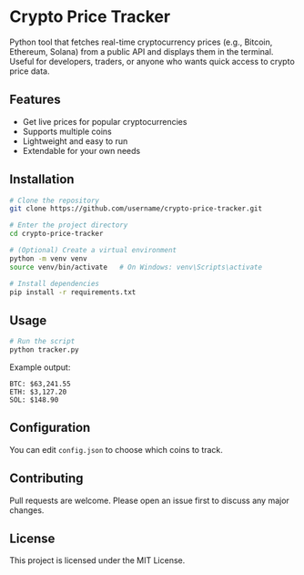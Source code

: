 # Crypto Price Tracker

Python tool that fetches real-time cryptocurrency prices (e.g., Bitcoin, Ethereum, Solana) from a public API and displays them in the terminal.  
Useful for developers, traders, or anyone who wants quick access to crypto price data.

## Features
- Get live prices for popular cryptocurrencies
- Supports multiple coins
- Lightweight and easy to run
- Extendable for your own needs

## Installation
```bash
# Clone the repository
git clone https://github.com/username/crypto-price-tracker.git

# Enter the project directory
cd crypto-price-tracker

# (Optional) Create a virtual environment
python -m venv venv
source venv/bin/activate   # On Windows: venv\Scripts\activate

# Install dependencies
pip install -r requirements.txt
```

## Usage
```bash
# Run the script
python tracker.py
```

Example output:
```
BTC: $63,241.55
ETH: $3,127.20
SOL: $148.90
```

## Configuration
You can edit `config.json` to choose which coins to track.

## Contributing
Pull requests are welcome. Please open an issue first to discuss any major changes.

## License
This project is licensed under the MIT License.
